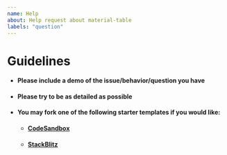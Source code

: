 ```yaml
---
name: Help
about: Help request about material-table
labels: "question"
---
```


# Guidelines

 - #### Please include a demo of the issue/behavior/question you have

 - #### Please try to be as detailed as possible

 - #### You may fork one of the following starter templates if you would like:

   - #### [CodeSandbox](https://codesandbox.io/s/material-table-starter-template-xnfpo)
   - #### [StackBlitz](https://stackblitz.com/edit/material-table-starter-template)
